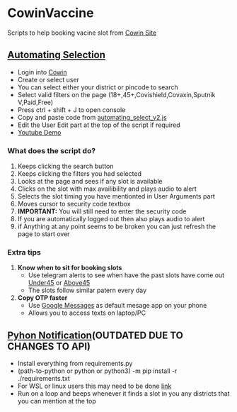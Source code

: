 # CowinVaccine

Scripts to help booking vacine slot from [Cowin Site](https://www.cowin.gov.in/home)

## [Automating Selection](https://github.com/yadurajgupta/CowinVaccine/blob/main/automating_select_v2.js)

- Login into [Cowin](https://selfregistration.cowin.gov.in/)
- Create or select user
- You can select either your district or pincode to search
- Select valid filters on the page (18+,45+,Covishield,Covaxin,Sputnik V,Paid,Free)
- Press ctrl + shift + J to open console
- Copy and paste code from [automating_select_v2.js](https://raw.githubusercontent.com/yadurajgupta/CowinVaccine/main/automating_select_v2.js)
- Edit the User Edit part at the top of the script if required
- [Youtube Demo](https://youtu.be/epKo8R-mI3k)

### What does the script do?

1. Keeps clicking the search button
2. Keeps clicking the filters you had selected
3. Looks at the page and sees if any slot is available
4. Clicks on the slot with max availibility and plays audio to alert
5. Selects the slot timing you have mentionted in User Arguments part
6. Moves cursor to security code textbox
7. **IMPORTANT:** You will still need to enter the security code
8. If you are automatically logged out then also plays audio to alert
9. if Anything at any point seems to be broken you can just refresh the page to start over

### **Extra tips**

1. **Know when to sit for booking slots**
   - Use telegram alerts to see when have the past slots have come out [Under45](https://under45.in/) or [Above45](https://above45.in/)
   - The slots follow similar patern every day
2. **Copy OTP faster**
   - Use [Google Messages](https://play.google.com/store/apps/details?id=com.google.android.apps.messaging&hl=en_IN&gl=US) as default mesage app on your phone
   - Allows you to access texts on laptop/PC

## [Pyhon Notification](https://github.com/yadurajgupta/CowinVaccine/blob/main/covid.py)(OUTDATED DUE TO CHANGES TO API)

- Install everything from requirements.py
- (path-to-python or python or python3) -m pip install -r ./requirements.txt
- For WSL or linux users this may need to be done [link](https://github.com/greghesp/assistant-relay/issues/49#issuecomment-482837721)
- Run on a loop and beeps whenever it finds a slot in you any districts that you can mention at the top
